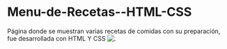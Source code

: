 # Menu-de-Recetas--HTML-CSS
Página donde se muestran varias recetas de comidas con su preparación, fue desarrollada con HTML Y CSS
![.](https://github.com/yanarios/Menu-de-Recetas--HTML-CSS/blob/main/vista%20previa.png)
